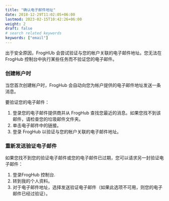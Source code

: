 ```yaml
---
title: "确认电子邮件地址"
date: 2018-12-29T11:02:05+06:00
lastmod: 2023-02-15T10:42:26+06:00
weight: 2
draft: false
# search related keywords
keywords: ["email"]
---
```


出于安全原因，FrogHUb 会尝试验证与您的帐户关联的电子邮件地址。您无法在 FrogHub 控制台中执行某些任务而不验证您的电子邮件。

### ​​​创建帐户时
当您首次创建帐户时，FrogHub 会自动向您为帐户提供的电子邮件地址发送一条消息。

要验证您的电子邮件：

1. 登录您的电子邮件提供商并从 FrogHub  查找您最近的消息。如果您找不到该邮件，请检查您的垃圾邮件文件夹。
2. 单击电子邮件中的链接。
3. 登录 FrogHub  以验证与您的帐户关联的电子邮件地址。
​​
### ​​重新发送验证电子邮件
如果您找不到您的验证电子邮件或您的电子邮件已过期，您可以请求另一封验证电子邮件：

1. 登录FrogHub 控制台.
2. 转到我的个人资料。
3. 对于电子邮件地址，选择发送验证电子邮件（如果此选项不可用，则您的电子邮件已经过验证）。
